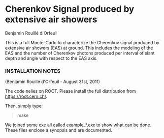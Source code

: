# Cherenkov Signal produced by extensive air showers
Benjamin Rouillé d'Orfeuil

This is a full Monte-Carlo to characterize the Cherenkov signal produced by extensive air showers (EAS) at ground. This includes the modeling of the EAS and the number of Cherenkov photons produced per interval of slant depth and angle with respect 
to the EAS axis.

### INSTALLATION NOTES
(Benjamin Rouillé d'Orfeuil - August 31st, 2011)

The code nelies on ROOT. Please install the full distribution from https://root.cern.ch/.

Then, simply type:
> make

We joined some exe all called example_*.exe to show what can be done. These files enclose a synopsis and are documented.
